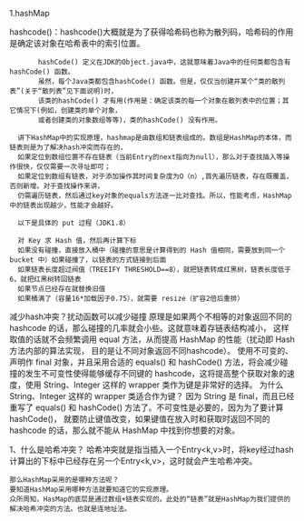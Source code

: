 1.hashMap 

hashcode()：hashcode()大概就是为了获得哈希码也称为散列码，哈希码的作用是确定该对象在哈希表中的索引位置。
           
           hashCode() 定义在JDK的Object.java中，这就意味着Java中的任何类都包含有hashCode() 函数。
           虽然，每个Java类都包含hashCode() 函数。但是，仅仅当创建并某个“类的散列表”(关于“散列表”见下面说明)时，
           该类的hashCode() 才有用(作用是：确定该类的每一个对象在散列表中的位置；其它情况下(例如，创建类的单个对象，
           或者创建类的对象数组等等)，类的hashCode() 没有作用。

      讲下HashMap中的实现原理，hashmap是由数组和链表组成的。数组是HashMap的本体，而链表则是为了解决hash冲突而存在的，
      如果定位到数组位置不存在链表（当前Entry的next指向为null），那么对于查找插入等操作很快，仅仅需要一次寻址即可；
      如果定位到数组有链表，对于添加操作其时间复杂度为O（n）,首先遍历链表，存在既覆盖，否则新增。对于查找操作来讲，
      仍需遍历链表，然后通过key对象的equals方法逐一比对查找。所以，性能考虑，HashMap中的链表出现越少，性能才会越好。
      
      以下是具体的 put 过程（JDK1.8）
      
      对 Key 求 Hash 值，然后再计算下标
      如果没有碰撞，直接放入桶中（碰撞的意思是计算得到的 Hash 值相同，需要放到同一个 bucket 中）如果碰撞了，以链表的方式链接到后面
      如果链表长度超过阀值（TREEIFY THRESHOLD==8），就把链表转成红黑树，链表长度低于6，就把红黑树转回链表
      如果节点已经存在就替换旧值
      如果桶满了（容量16*加载因子0.75），就需要 resize（扩容2倍后重排）
      
减少hash冲突？扰动函数可以减少碰撞
    原理是如果两个不相等的对象返回不同的 hashcode 的话，那么碰撞的几率就会小些。这就意味着存链表结构减小，
    这样取值的话就不会频繁调用 equal 方法，从而提高 HashMap 的性能（扰动即 Hash 方法内部的算法实现，
    目的是让不同对象返回不同hashcode）。
    使用不可变的、声明作 final 对象，并且采用合适的 equals() 和 hashCode() 方法，将会减少碰撞的发生不可变性使得能够缓存不同键的 
    hashcode，这将提高整个获取对象的速度，使用 String、Integer 这样的 wrapper 类作为键是非常好的选择。
    为什么 String、Integer 这样的 wrapper 类适合作为键？
    因为 String 是 final，而且已经重写了 equals() 和 hashCode() 方法了。不可变性是必要的，因为为了要计算 hashCode()，
    就要防止键值改变，如果键值在放入时和获取时返回不同的 hashcode 的话，那么就不能从 HashMap 中找到你想要的对象。     
    
1、什么是哈希冲突？
    哈希冲突就是指当插入一个Entry<k,v>时，将key经过hash计算出的下标中已经存在另一个Entry<k,v>，这时就会产生哈希冲突。
   
    那么HashMap采用的是哪种方法呢？
    要知道HashMap采用哪种方法就要知道它的实现原理。
    众所周知，HasMap的底层是通过数组+链表实现的。此处的“链表”就是HashMap为我们提供的解决哈希冲突的方法。也就是连地址法。     